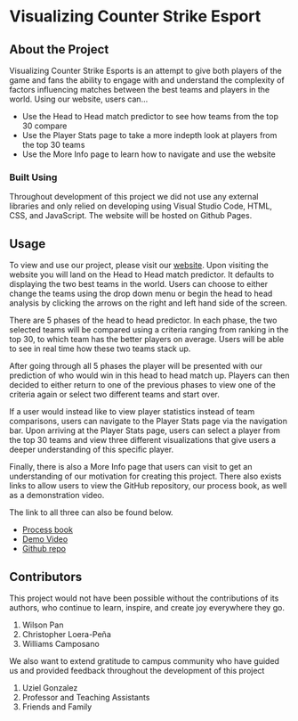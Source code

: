 # Visualizing Counter Strike Esport

## About the Project

Visualizing Counter Strike Esports is an attempt to give both players of the game and fans the ability to engage with and understand the complexity of factors influencing matches between the best teams and players in the world. Using our website, users can...
* Use the Head to Head match predictor to see how teams from the top 30 compare
* Use the Player Stats page to take a more indepth look at players from the top 30 teams
* Use the More Info page to learn how to navigate and use the website

### Built Using

Throughout development of this project we did not use any external libraries and only relied on developing using Visual Studio Code, HTML, CSS, and JavaScript. The website will be hosted on Github Pages.

## Usage

To view and use our project, please visit our [website](https://el-afro.github.io/). Upon visiting the website you will land on the Head to Head match predictor. It defaults to displaying the two best teams in the world. Users can choose to either change the teams using the drop down menu or begin the head to head analysis by clicking the arrows on the right and left hand side of the screen.

There are 5 phases of the head to head predictor. In each phase, the two selected teams will be compared using a criteria ranging from ranking in the top 30, to which team has the better players on average. Users will be able to see in real time how these two teams stack up.

After going through all 5 phases the player will be presented with our prediction of who would win in this head to head match up. Players can then decided to either return to one of the previous phases to view one of the criteria again or select two different teams and start over.

If a user would instead like to view player statistics instead of team comparisons, users can navigate to the Player Stats page via the navigation bar. Upon arriving at the Player Stats page, users can select a player from the top 30 teams and view three different visualizations that give users a deeper understanding of this specific player.

Finally, there is also a More Info page that users can visit to get an understanding of our motivation for creating this project. There also exists links to allow users to view the GitHub repository, our process book, as well as a demonstration video.

The link to all three can also be found below.

* [Process book](https://github.com/dataviscourse2023/final-project-visualizing-counter-strike-esports/blob/main/CS%206630_5630%20Process%20Book%20Visualizing%20Counter%20Strike%20Esports.pdf)
* [Demo Video](https://www.youtube.com/watch?v=uhNKqyfq6Ko)
* [Github repo](https://github.com/dataviscourse2023/final-project-visualizing-counter-strike-esports)

## Contributors

This project would not have been possible without the contributions of its authors, who continue to learn, inspire, and create joy everywhere they go.

1. Wilson Pan
2. Christopher Loera-Peña
3. Williams Camposano

We also want to extend gratitude to campus community who have guided us and provided feedback throughout the development of this project

1. Uziel Gonzalez
2. Professor and Teaching Assistants
3. Friends and Family